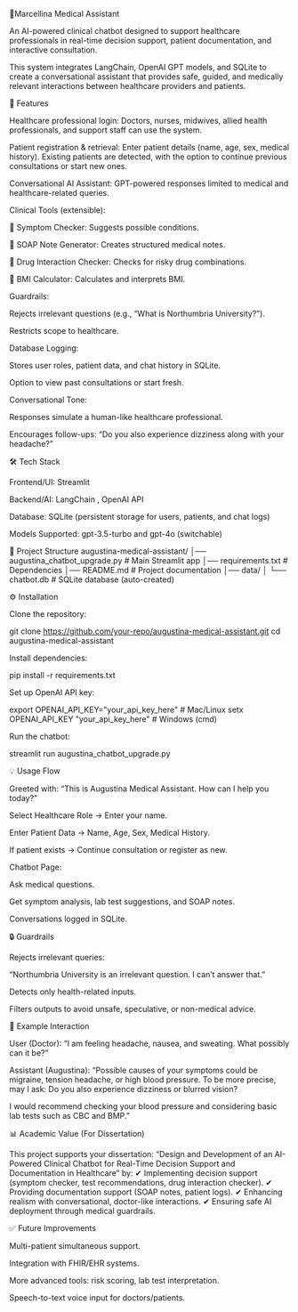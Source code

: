 📘Marcellina Medical Assistant

An AI-powered clinical chatbot designed to support healthcare professionals in real-time decision support, patient documentation, and interactive consultation.

This system integrates LangChain, OpenAI GPT models, and SQLite to create a conversational assistant that provides safe, guided, and medically relevant interactions between healthcare providers and patients.

🚀 Features

Healthcare professional login: Doctors, nurses, midwives, allied health professionals, and support staff can use the system.

Patient registration & retrieval: Enter patient details (name, age, sex, medical history). Existing patients are detected, with the option to continue previous consultations or start new ones.

Conversational AI Assistant: GPT-powered responses limited to medical and healthcare-related queries.

Clinical Tools (extensible):

🧠 Symptom Checker: Suggests possible conditions.

📝 SOAP Note Generator: Creates structured medical notes.

💊 Drug Interaction Checker: Checks for risky drug combinations.

🧮 BMI Calculator: Calculates and interprets BMI.

Guardrails:

Rejects irrelevant questions (e.g., “What is Northumbria University?”).

Restricts scope to healthcare.

Database Logging:

Stores user roles, patient data, and chat history in SQLite.

Option to view past consultations or start fresh.

Conversational Tone:

Responses simulate a human-like healthcare professional.

Encourages follow-ups: “Do you also experience dizziness along with your headache?”

🛠️ Tech Stack

Frontend/UI: Streamlit

Backend/AI: LangChain
, OpenAI API

Database: SQLite (persistent storage for users, patients, and chat logs)

Models Supported: gpt-3.5-turbo and gpt-4o (switchable)

📂 Project Structure
augustina-medical-assistant/
│── augustina_chatbot_upgrade.py   # Main Streamlit app
│── requirements.txt               # Dependencies
│── README.md                      # Project documentation
│── data/
│    └── chatbot.db                # SQLite database (auto-created)

⚙️ Installation

Clone the repository:

git clone https://github.com/your-repo/augustina-medical-assistant.git
cd augustina-medical-assistant


Install dependencies:

pip install -r requirements.txt


Set up OpenAI API key:

export OPENAI_API_KEY="your_api_key_here"   # Mac/Linux
setx OPENAI_API_KEY "your_api_key_here"     # Windows (cmd)


Run the chatbot:

streamlit run augustina_chatbot_upgrade.py

💡 Usage Flow

Greeted with: “This is Augustina Medical Assistant. How can I help you today?”

Select Healthcare Role → Enter your name.

Enter Patient Data → Name, Age, Sex, Medical History.

If patient exists → Continue consultation or register as new.

Chatbot Page:

Ask medical questions.

Get symptom analysis, lab test suggestions, and SOAP notes.

Conversations logged in SQLite.

🔒 Guardrails

Rejects irrelevant queries:

“Northumbria University is an irrelevant question. I can’t answer that.”

Detects only health-related inputs.

Filters outputs to avoid unsafe, speculative, or non-medical advice.

🏥 Example Interaction

User (Doctor):
“I am feeling headache, nausea, and sweating. What possibly can it be?”

Assistant (Augustina):
“Possible causes of your symptoms could be migraine, tension headache, or high blood pressure.
To be more precise, may I ask: Do you also experience dizziness or blurred vision?

I would recommend checking your blood pressure and considering basic lab tests such as CBC and BMP.”

📊 Academic Value (For Dissertation)

This project supports your dissertation:
“Design and Development of an AI-Powered Clinical Chatbot for Real-Time Decision Support and Documentation in Healthcare” by:
✔ Implementing decision support (symptom checker, test recommendations, drug interaction checker).
✔ Providing documentation support (SOAP notes, patient logs).
✔ Enhancing realism with conversational, doctor-like interactions.
✔ Ensuring safe AI deployment through medical guardrails.

✅ Future Improvements

Multi-patient simultaneous support.

Integration with FHIR/EHR systems.

More advanced tools: risk scoring, lab test interpretation.

Speech-to-text voice input for doctors/patients.
 